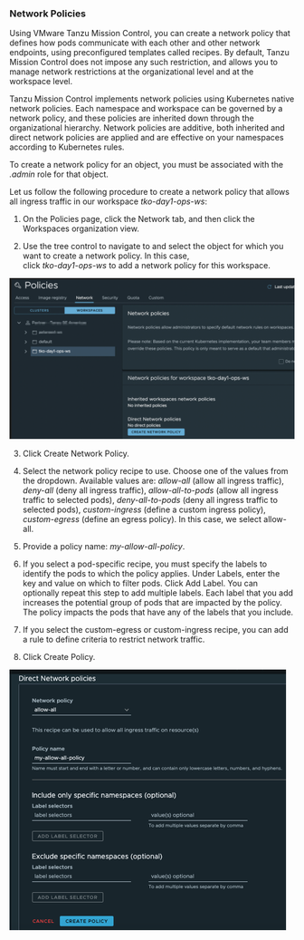 ### **Network Policies**

Using VMware Tanzu Mission Control, you can create a network policy that defines how pods communicate with each other and other network endpoints, using preconfigured templates called recipes. By default, Tanzu Mission Control does not impose any such restriction, and allows you to manage network restrictions at the organizational level and at the workspace level.

Tanzu Mission Control implements network policies using Kubernetes native network policies. Each namespace and workspace can be governed by a network policy, and these policies are inherited down through the organizational hierarchy. Network policies are additive, both inherited and direct network policies are applied and are effective on your namespaces according to Kubernetes rules.

To create a network policy for an object, you must be associated 
with the *.admin* role for that object.

Let us follow the following procedure to create a network policy that allows all ingress
traffic in our workspace  *tko-day1-ops-ws*:

1. On the Policies page, click the Network tab, and then click the Workspaces organization view.

1. Use the tree control to navigate to and select the object for which 
you want to create a network policy.  In this case,  
click *tko-day1-ops-ws* to add a network policy for this workspace.

  ![](./images/policy-network-1.png)

3. Click Create Network Policy.

4. Select the network policy recipe to use. Choose one of the values from the dropdown. Available values 
are: *allow-all* (allow all ingress traffic), *deny-all* (deny all ingress traffic), 
*allow-all-to-pods* (allow all ingress traffic to selected pods), *deny-all-to-pods* (deny all ingress traffic 
to selected pods), *custom-ingress* (define a custom ingress policy), *custom-egress* (define an egress policy). In this case, we select allow-all.


5. Provide a policy name: *my-allow-all-policy*.

6. If you select a pod-specific recipe, you must specify the labels to identify the pods 
to which the policy applies. Under Labels, enter the key and value 
on which to filter pods.  Click Add Label.
You can optionally repeat this step to add multiple labels. Each label that you add 
increases the potential group of pods that are impacted by the policy. 
The policy impacts the pods that have any of the labels that you include.

1. If you select the custom-egress or custom-ingress recipe, you can add a rule to define criteria to restrict network traffic. 

1. Click Create Policy.

  ![](./images/policy-network-allow-all.png) 


